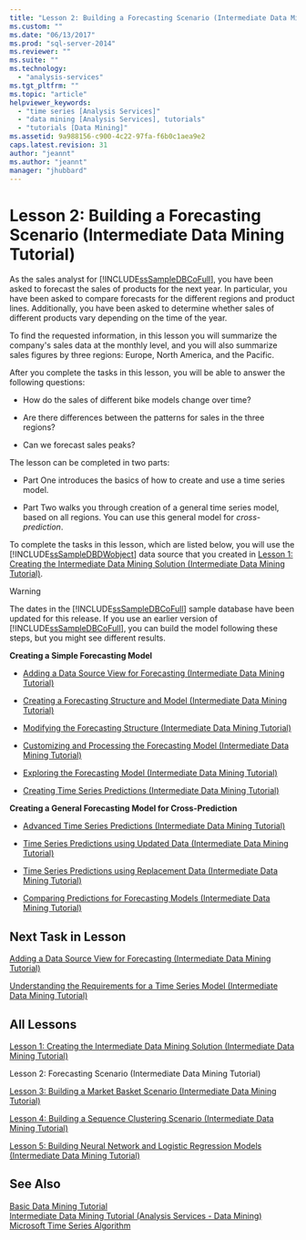 ```yaml
---
title: "Lesson 2: Building a Forecasting Scenario (Intermediate Data Mining Tutorial) | Microsoft Docs"
ms.custom: ""
ms.date: "06/13/2017"
ms.prod: "sql-server-2014"
ms.reviewer: ""
ms.suite: ""
ms.technology: 
  - "analysis-services"
ms.tgt_pltfrm: ""
ms.topic: "article"
helpviewer_keywords: 
  - "time series [Analysis Services]"
  - "data mining [Analysis Services], tutorials"
  - "tutorials [Data Mining]"
ms.assetid: 9a988156-c900-4c22-97fa-f6b0c1aea9e2
caps.latest.revision: 31
author: "jeannt"
ms.author: "jeannt"
manager: "jhubbard"
---
```

# Lesson 2: Building a Forecasting Scenario (Intermediate Data Mining Tutorial)
  As the sales analyst for [!INCLUDE[ssSampleDBCoFull](../../includes/sssampledbcofull-md.md)], you have been asked to forecast the sales of products for the next year. In particular, you have been asked to compare forecasts for the different regions and product lines. Additionally, you have been asked to determine whether sales of different products vary depending on the time of the year.  
  
 To find the requested information, in this lesson you will summarize the company's sales data at the monthly level, and you will also summarize sales figures by three regions: Europe, North America, and the Pacific.  
  
 After you complete the tasks in this lesson, you will be able to answer the following questions:  
  
-   How do the sales of different bike models change over time?  
  
-   Are there differences between the patterns for sales in the three regions?  
  
-   Can we forecast sales peaks?  
  
 The lesson can be completed in two parts:  
  
-   Part One introduces the basics of how to create and use a time series model.  
  
-   Part Two walks you through creation of a general time series model, based on all regions. You can use this general model for *cross-prediction*.  
  
 To complete the tasks in this lesson, which are listed below, you will use the [!INCLUDE[ssSampleDBDWobject](../../includes/sssampledbdwobject-md.md)] data source that you created in [Lesson 1: Creating the Intermediate Data Mining Solution &#40;Intermediate Data Mining Tutorial&#41;](../../2014/tutorials/lesson-1-create-solution-intermediate-data-mining-tutorial.md).  
  
> [!WARNING]  
>  The dates in the [!INCLUDE[ssSampleDBCoFull](../../includes/sssampledbcofull-md.md)] sample database have been updated for this release. If you use an earlier version of [!INCLUDE[ssSampleDBCoFull](../../includes/sssampledbcofull-md.md)], you can build the model following these steps, but you might see different results.  
  
 **Creating a Simple Forecasting Model**  
  
-   [Adding a Data Source View for Forecasting &#40;Intermediate Data Mining Tutorial&#41;](../../2014/tutorials/adding-a-data-source-view-for-forecasting-intermediate-data-mining-tutorial.md)  
  
-   [Creating a Forecasting Structure and Model &#40;Intermediate Data Mining Tutorial&#41;](../../2014/tutorials/creating-a-forecasting-structure-and-model-intermediate-data-mining-tutorial.md)  
  
-   [Modifying the Forecasting Structure &#40;Intermediate Data Mining Tutorial&#41;](../../2014/tutorials/modifying-the-forecasting-structure-intermediate-data-mining-tutorial.md)  
  
-   [Customizing and Processing the Forecasting Model &#40;Intermediate Data Mining Tutorial&#41;](../../2014/tutorials/customize-process-forecasting-model-intermediate-data-mining-tutorial.md)  
  
-   [Exploring the Forecasting Model &#40;Intermediate Data Mining Tutorial&#41;](../../2014/tutorials/exploring-the-forecasting-model-intermediate-data-mining-tutorial.md)  
  
-   [Creating Time Series Predictions &#40;Intermediate Data Mining Tutorial&#41;](../../2014/tutorials/creating-time-series-predictions-intermediate-data-mining-tutorial.md)  
  
 **Creating a General Forecasting Model for Cross-Prediction**  
  
-   [Advanced Time Series Predictions &#40;Intermediate Data Mining Tutorial&#41;](../../2014/tutorials/advanced-time-series-predictions-intermediate-data-mining-tutorial.md)  
  
-   [Time Series Predictions using Updated Data &#40;Intermediate Data Mining Tutorial&#41;](../../2014/tutorials/time-series-predictions-using-updated-data-intermediate-data-mining-tutorial.md)  
  
-   [Time Series Predictions using Replacement Data &#40;Intermediate Data Mining Tutorial&#41;](../../2014/tutorials/time-series-predictions-replacement-data-intermediate-data-mining.md)  
  
-   [Comparing Predictions for Forecasting Models &#40;Intermediate Data Mining Tutorial&#41;](../../2014/tutorials/comparing-predictions-for-forecasting-models-intermediate-data-mining-tutorial.md)  
  
## Next Task in Lesson  
 [Adding a Data Source View for Forecasting &#40;Intermediate Data Mining Tutorial&#41;](../../2014/tutorials/adding-a-data-source-view-for-forecasting-intermediate-data-mining-tutorial.md)  
  
 [Understanding the Requirements for a Time Series Model &#40;Intermediate Data Mining Tutorial&#41;](../../2014/tutorials/time-series-model-requirements-intermediate-data-mining-tutorial.md)  
  
## All Lessons  
 [Lesson 1: Creating the Intermediate Data Mining Solution &#40;Intermediate Data Mining Tutorial&#41;](../../2014/tutorials/lesson-1-create-solution-intermediate-data-mining-tutorial.md)  
  
 Lesson 2: Forecasting Scenario (Intermediate Data Mining Tutorial)  
  
 [Lesson 3: Building a Market Basket Scenario &#40;Intermediate Data Mining Tutorial&#41;](../../2014/tutorials/lesson-3-building-a-market-basket-scenario-intermediate-data-mining-tutorial.md)  
  
 [Lesson 4: Building a Sequence Clustering Scenario &#40;Intermediate Data Mining Tutorial&#41;](../../2014/tutorials/lesson-4-build-sequence-clustering-scenario-intermediate-data-mining.md)  
  
 [Lesson 5: Building Neural Network and Logistic Regression Models &#40;Intermediate Data Mining Tutorial&#41;](../../2014/tutorials/lesson-5-build-models-intermediate-data-mining-tutorial.md)  
  
## See Also  
 [Basic Data Mining Tutorial](../../2014/tutorials/basic-data-mining-tutorial.md)   
 [Intermediate Data Mining Tutorial &#40;Analysis Services - Data Mining&#41;](../../2014/tutorials/intermediate-data-mining-tutorial-analysis-services-data-mining.md)   
 [Microsoft Time Series Algorithm](../../2014/analysis-services/microsoft-time-series-algorithm.md)  
  
  